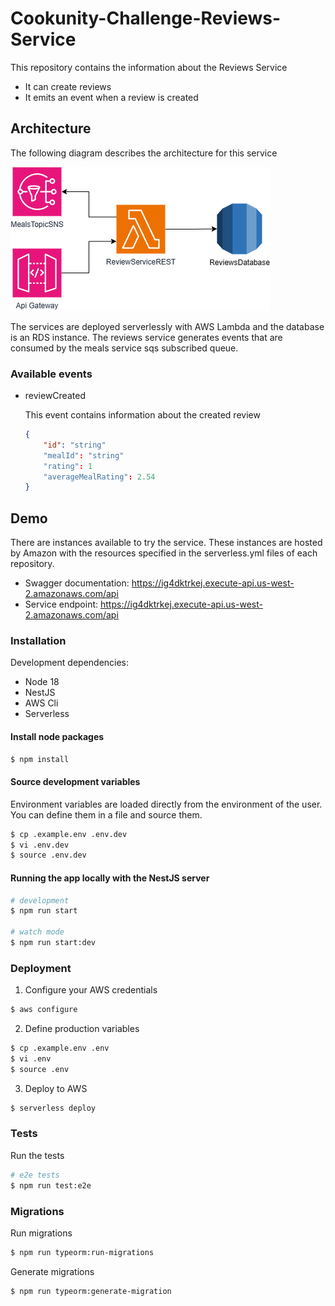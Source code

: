 # Cookunity-Challenge-Reviews-Service

This repository contains the information about the Reviews Service

- It can create reviews
- It emits an event when a review is created

## Architecture

The following diagram describes the architecture for this service

![](https://github.com/nosedam/Cookunity-Challenge/blob/main/img/reviews-service.drawio.png)

The services are deployed serverlessly with AWS Lambda and the database is an RDS instance.
The reviews service generates events that are consumed by the meals service sqs subscribed queue.

### Available events

- reviewCreated
  
  This event contains information about the created review

  ```json
  {
      "id": "string"
      "mealId": "string"
      "rating": 1
      "averageMealRating": 2.54
  }
  ```


## Demo

There are instances available to try the service. These instances are hosted by Amazon with the resources specified in the serverless.yml files of each repository.

- Swagger documentation: https://ig4dktrkej.execute-api.us-west-2.amazonaws.com/api
- Service endpoint: https://ig4dktrkej.execute-api.us-west-2.amazonaws.com/api

### Installation

Development dependencies:

- Node 18
- NestJS
- AWS Cli
- Serverless

#### Install node packages

```bash
$ npm install
```

#### Source development variables

Environment variables are loaded directly from the environment of the user.
You can define them in a file and source them.

```bash
$ cp .example.env .env.dev
$ vi .env.dev
$ source .env.dev
```


#### Running the app locally with the NestJS server

```bash
# development
$ npm run start

# watch mode
$ npm run start:dev
```

### Deployment

1. Configure your AWS credentials

```bash
$ aws configure
```

2. Define production variables

```bash
$ cp .example.env .env
$ vi .env
$ source .env
```

3. Deploy to AWS

```bash
$ serverless deploy
```

### Tests

Run the tests
```bash
# e2e tests
$ npm run test:e2e
```

### Migrations

Run migrations

```bash
$ npm run typeorm:run-migrations
```

Generate migrations

```bash
$ npm run typeorm:generate-migration
```
